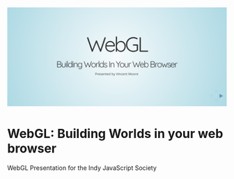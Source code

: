 # ![WebGL2 app](https://github.com/nomadicvince/indyjs/blob/master/indyjs.png)

# WebGL: Building Worlds in your web browser
WebGL Presentation for the Indy JavaScript Society
